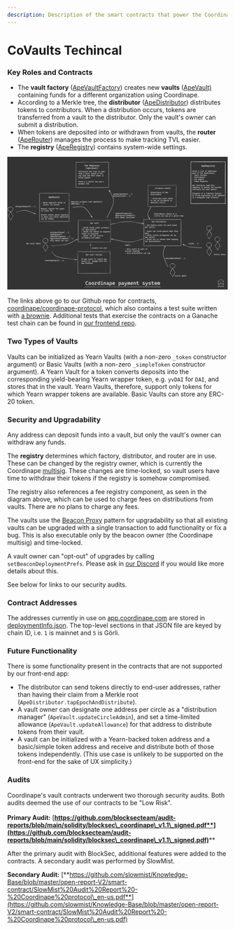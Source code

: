 ```yaml
---
description: Description of the smart contracts that power the Coordinape Vaults.
---
```


# CoVaults Techincal

### Key Roles and Contracts

* The **vault factory** ([ApeVaultFactory](https://github.com/coordinape/coordinape-protocol/blob/main/contracts/ApeProtocol/wrapper/beacon/ApeVaultFactory.sol)) creates new **vaults** ([ApeVault)](https://github.com/coordinape/coordinape-protocol/blob/main/contracts/ApeProtocol/wrapper/beacon/ApeVault.sol) containing funds for a different organization using Coordinape.
* According to a Merkle tree, the **distributor** ([ApeDistributor](https://github.com/coordinape/coordinape-protocol/blob/main/contracts/ApeProtocol/ApeDistributor.sol)) distributes tokens to contributors. When a distribution occurs, tokens are transferred from a vault to the distributor. Only the vault's owner can submit a distribution.
* When tokens are deposited into or withdrawn from vaults, the **router** ([ApeRouter](https://github.com/coordinape/coordinape-protocol/blob/main/contracts/ApeProtocol/ApeRouter.sol)) manages the process to make tracking TVL easier.
* The **registry** ([ApeRegistry](https://github.com/coordinape/coordinape-protocol/blob/main/contracts/ApeProtocol/ApeRegistry.sol)) contains system-wide settings.

![](<../../.gitbook/assets/coordinape system diagram.png>)

The links above go to our Github repo for contracts, [coordinape/coordinape-protocol](https://github.com/coordinape/coordinape-protocol), which also contains a test suite written with [a brownie](https://github.com/eth-brownie/brownie). Additional tests that exercise the contracts on a Ganache test chain can be found in [our frontend repo](https://github.com/coordinape/coordinape).

### Two Types of Vaults

Vaults can be initialized as Yearn Vaults (with a non-zero `_token` constructor argument) or Basic Vaults (with a non-zero `_simpleToken` constructor argument). A Yearn Vault for a token converts deposits into the corresponding yield-bearing Yearn wrapper token, e.g. `yvDAI` for `DAI`, and stores that in the vault. Yearn Vaults, therefore, support only tokens for which Yearn wrapper tokens are available. Basic Vaults can store any ERC-20 token.

### Security and Upgradability

Any address can deposit funds into a vault, but only the vault's owner can withdraw any funds.

The **registry** determines which factory, distributor, and router are in use. These can be changed by the registry owner, which is currently the Coordinape [multisig](https://etherscan.io/address/0x15b513f658f7390d8720dce321f50974b28672ef). These changes are time-locked, so vault users have time to withdraw their tokens if the registry is somehow compromised.

The registry also references a fee registry component, as seen in the diagram above, which can be used to charge fees on distributions from vaults. There are no plans to charge any fees.

The vaults use the [Beacon Proxy](https://docs.openzeppelin.com/contracts/3.x/api/proxy#BeaconProxy) pattern for upgradability so that all existing vaults can be upgraded with a single transaction to add functionality or fix a bug. This is also executable only by the beacon owner (the Coordinape multisig) and time-locked.

A vault owner can "opt-out" of upgrades by calling `setBeaconDeploymentPrefs`. Please ask in [our Discord](https://discord.coordinape.com/) if you would like more details about this.

See below for links to our security audits.

### Contract Addresses

The addresses currently in use on [app.coordinape.com](https://app.coordinape.com) are stored in [deploymentInfo.json](https://github.com/coordinape/coordinape/blob/main/hardhat/deploymentInfo.json). The top-level sections in that JSON file are keyed by chain ID, i.e. `1` is mainnet and `5` is Görli.

### Future Functionality

There is some functionality present in the contracts that are not supported by our front-end app:

* The distributor can send tokens directly to end-user addresses, rather than having their claim from a Merkle root (`ApeDistributor.tapEpochAndDistribute`).
* A vault owner can designate one address per circle as a "distribution manager" (`ApeVault.updateCircleAdmin`), and set a time-limited allowance (`ApeVault.updateAllowance`) for that address to distribute tokens from their vault.
* A vault can be initialized with a Yearn-backed token address and a basic/simple token address and receive and distribute both of those tokens independently. (This use case is unlikely to be supported on the front-end for the sake of UX simplicity.)

### Audits

Coordinape's vault contracts underwent two thorough security audits. Both audits deemed the use of our contracts to be "Low Risk".\
\
**Primary Audit:** [**https://github.com/blocksecteam/audit-reports/blob/main/solidity/blocksec\_coordinape\_v1.1\_signed.pdf**](https://github.com/blocksecteam/audit-reports/blob/main/solidity/blocksec\_coordinape\_v1.1\_signed.pdf)****

After the primary audit with BlockSec, additional features were added to the contracts. A secondary audit was performed by SlowMist.

**Secondary Audit:** [**https://github.com/slowmist/Knowledge-Base/blob/master/open-report-V2/smart-contract/SlowMist%20Audit%20Report%20-%20Coordinape%20protocol\_en-us.pdf**](https://github.com/slowmist/Knowledge-Base/blob/master/open-report-V2/smart-contract/SlowMist%20Audit%20Report%20-%20Coordinape%20protocol\_en-us.pdf)
